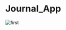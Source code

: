 # Journal_App

![first](https://user-images.githubusercontent.com/11765482/47618124-6ae57500-daf7-11e8-9c6b-bb74622d3659.PNG)
